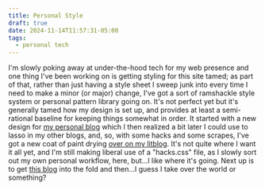 ```yaml
---
title: Personal Style
draft: true
date: 2024-11-14T11:57:31-05:00
tags:
  - personal tech
---
```


I'm slowly poking away at under-the-hood tech for my web presence and one thing I've been working on is getting styling for this site tamed; as part of that, rather than just having a style sheet I sweep junk into every time I need to make a minor (or major) change, I've got a sort of ramshackle style system or personal pattern library going on. It's not perfect yet but it's generally tamed how my design is set up, and provides at least a semi-rational baseline for keeping things somewhat in order. It started with a new design for [my personal blog](https://blog.chickenwing-gingerbreadman.xyz/) which I then realized a bit later I could use to lasso in my other blogs, and, so, with some hacks and some scrapes, I've got a new coat of paint drying [over on my litblog](https://tdaoc.org/). It's not quite where I want it all yet, and I'm still making liberal use of a "hacks.css" file, as I slowly sort out my own personal workflow, here, but...I like where it's going. Next up is to get [this blog](https://namingthingsishard.blog/) into the fold and then...I guess I take over the world or something?
